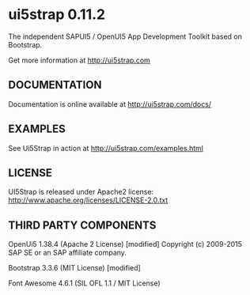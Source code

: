 ui5strap 0.11.2
========================

The independent SAPUI5 / OpenUI5 App Development Toolkit based on Bootstrap.

Get more information at http://ui5strap.com

DOCUMENTATION
-------------

Documentation is online available at http://ui5strap.com/docs/

EXAMPLES
--------

See Ui5Strap in action at http://ui5strap.com/examples.html

LICENSE
-------

UI5Strap is released under Apache2 license: http://www.apache.org/licenses/LICENSE-2.0.txt

THIRD PARTY COMPONENTS
----------------------

OpenUi5 1.38.4 (Apache 2 License) [modified]
Copyright (c) 2009-2015 SAP SE or an SAP affiliate company.

Bootstrap 3.3.6 (MIT License) [modified]

Font Awesome 4.6.1 (SIL OFL 1.1 / MIT License)
